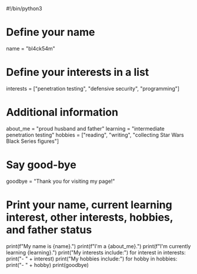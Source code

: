 #!/bin/python3

# Define your name
name = "bl4ck54m"

# Define your interests in a list
interests = ["penetration testing", "defensive security", "programming"]

# Additional information
about_me = "proud husband and father"
learning = "intermediate penetration testing"
hobbies = ["reading", "writing", "collecting Star Wars Black Series figures"]

# Say good-bye
goodbye = "Thank you for visiting my page!"

# Print your name, current learning interest, other interests, hobbies, and father status
print(f"My name is {name}.")
print(f"I'm a {about_me}.")
print(f"I'm currently learning {learning}.")
print("My interests include:")
for interest in interests:
    print("- " + interest)
print("My hobbies include:")
for hobby in hobbies:
    print("- " + hobby)
print(goodbye)
